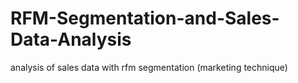 # RFM-Segmentation-and-Sales-Data-Analysis
analysis of sales data with rfm segmentation (marketing technique)
